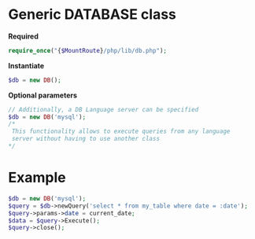 # Generic DATABASE class

**Required**
```php
require_once("{$MountRoute}/php/lib/db.php");
```

**Instantiate**

```php
$db = new DB();
```

**Optional parameters**
```php
// Additionally, a DB Language server can be specified
$db = new DB('mysql');
/*
 This functionality allows to execute queries from any language
 server without having to use another class
*/
```

# Example
```php
$db = new DB('mysql');
$query = $db->newQuery('select * from my_table where date = :date');
$query->params->date = current_date;
$data = $query->Execute();
$query->close();
```